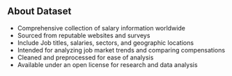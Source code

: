 ## About Dataset

* Comprehensive collection of salary information worldwide
* Sourced from reputable websites and surveys
* Include Job titles, salaries, sectors, and geographic locations
* Intended for analyzing job market trends and comparing compensations
* Cleaned and preprocessed for ease of analysis
* Available under an open license for research and data analysis
